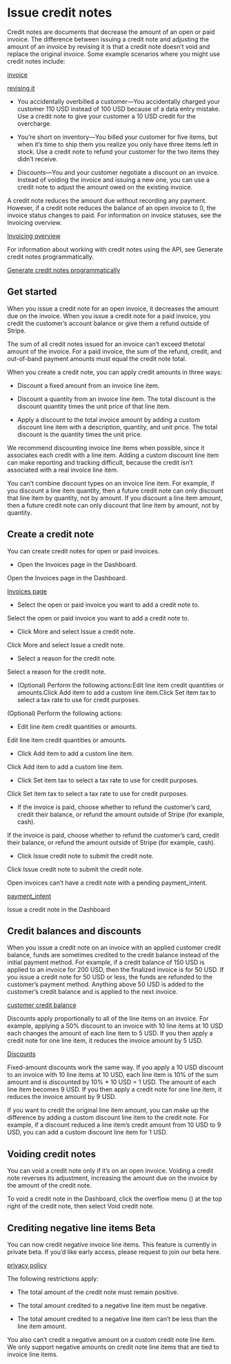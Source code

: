 # Issue credit notes

Credit notes are documents that decrease the amount of an open or paid invoice. The difference between issuing a credit note and adjusting the amount of an invoice by revising it is that a credit note doesn’t void and replace the original invoice. Some example scenarios where you might use credit notes include:

[invoice](/api/invoices)

[revising it](/invoicing/invoice-edits)

- You accidentally overbilled a customer—You accidentally charged your customer 110 USD instead of 100 USD because of a data entry mistake. Use a credit note to give your customer a 10 USD credit for the overcharge.

- You’re short on inventory—You billed your customer for five items, but when it’s time to ship them you realize you only have three items left in stock. Use a credit note to refund your customer for the two items they didn’t receive.

- Discounts—You and your customer negotiate a discount on an invoice. Instead of voiding the invoice and issuing a new one, you can use a credit note to adjust the amount owed on the existing invoice.

A credit note reduces the amount due without recording any payment. However, if a credit note reduces the balance of an open invoice to 0, the invoice status changes to paid. For information on invoice statuses, see the Invoicing overview.

[Invoicing overview](/invoicing/overview#invoice-statuses)

For information about working with credit notes using the API, see Generate credit notes programmatically.

[Generate credit notes programmatically](/invoicing/integration/programmatic-credit-notes)

## Get started

When you issue a credit note for an open invoice, it decreases the amount due on the invoice. When you issue a credit note for a paid invoice, you credit the customer’s account balance or give them a refund outside of Stripe.

The sum of all credit notes issued for an invoice can’t exceed the ​​total amount of the invoice. For a paid invoice, the sum of the refund, credit, and out-of-band payment amounts must equal the credit note total.

When you create a credit note, you can apply credit amounts in three ways:

- Discount a fixed amount from an invoice line item.

- Discount a quantity from an invoice line item. The total discount is the discount quantity times the unit price of that line item.

- Apply a discount to the total invoice amount by adding a custom discount line item with a description, quantity, and unit price. The total discount is the quantity times the unit price.

We recommend discounting invoice line items when possible, since it associates each credit with a line item. Adding a custom discount line item can make reporting and tracking difficult, because the credit isn’t associated with a real invoice line item.

You can’t combine discount types on an invoice line item. For example, if you discount a line item quantity, then a future credit note can only discount that line item by quantity, not by amount. If you discount a line item amount, then a future credit note can only discount that line item by amount, not by quantity.

## Create a credit note

You can create credit notes for open or paid invoices.

- Open the Invoices page in the Dashboard.

Open the Invoices page in the Dashboard.

[Invoices page](https://dashboard.stripe.com/test/invoices)

- Select the open or paid invoice you want to add a credit note to.

Select the open or paid invoice you want to add a credit note to.

- Click More and select Issue a credit note.

Click More and select Issue a credit note.

- Select a reason for the credit note.

Select a reason for the credit note.

- (Optional) Perform the following actions:Edit line item credit quantities or amounts.Click Add item to add a custom line item.Click Set item tax to select a tax rate to use for credit purposes.

(Optional) Perform the following actions:

- Edit line item credit quantities or amounts.

Edit line item credit quantities or amounts.

- Click Add item to add a custom line item.

Click Add item to add a custom line item.

- Click Set item tax to select a tax rate to use for credit purposes.

Click Set item tax to select a tax rate to use for credit purposes.

- If the invoice is paid, choose whether to refund the customer’s card, credit their balance, or refund the amount outside of Stripe (for example, cash).

If the invoice is paid, choose whether to refund the customer’s card, credit their balance, or refund the amount outside of Stripe (for example, cash).

- Click Issue credit note to submit the credit note.

Click Issue credit note to submit the credit note.

Open invoices can’t have a credit note with a pending payment_intent.

[payment_intent](/api/invoices/object#invoice_object-payment_intent)

Issue a credit note in the Dashboard

## Credit balances and discounts

When you issue a credit note on an invoice with an applied customer credit balance, funds are sometimes credited to the credit balance instead of the initial payment method. For example, if a credit balance of 150 USD is applied to an invoice for 200 USD, then the finalized invoice is for 50 USD. If you issue a credit note for 50 USD or less, the funds are refunded to the customer’s payment method. Anything above 50 USD is added to the customer’s credit balance and is applied to the next invoice.

[customer credit balance](/invoicing/customer/balance)

Discounts apply proportionally to all of the line items on an invoice. For example, applying a 50% discount to an invoice with 10 line items at 10 USD each changes the amount of each line item to 5 USD. If you then apply a credit note for one line item, it reduces the invoice amount by 5 USD.

[Discounts](/billing/taxes/tax-rates#discounts)

Fixed-amount discounts work the same way. If you apply a 10 USD discount to an invoice with 10 line items at 10 USD, each line item is 10% of the sum amount and is discounted by 10% * 10 USD = 1 USD. The amount of each line item becomes 9 USD. If you then apply a credit note for one line item, it reduces the invoice amount by 9 USD.

If you want to credit the original line item amount, you can make up the difference by adding a custom discount line item to the credit note. For example, if a discount reduced a line item’s credit amount from 10 USD to 9 USD, you can add a custom discount line item for 1 USD.

## Voiding credit notes

You can void a credit note only if it’s on an open invoice. Voiding a credit note reverses its adjustment, increasing the amount due on the invoice by the amount of the credit note.

To void a credit note in the Dashboard, click the overflow menu () at the top right of the credit note, then select Void credit note.

## Crediting negative line items  Beta

You can now credit negative invoice line items. This feature is currently in private beta. If you’d like early access, please request to join our beta here.

[privacy policy](https://stripe.com/privacy)

The following restrictions apply:

- The total amount of the credit note must remain positive.

- The total amount credited to a negative line item must be negative.

- The total amount credited to a negative line item can’t be less than the line item amount.

You also can’t credit a negative amount on a custom credit note line item. We only support negative amounts on credit note line items that are tied to invoice line items.
